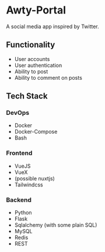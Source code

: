 # Awty-Portal

A social media app inspired by Twitter.

## Functionality

  - User accounts
  - User authentication
  - Ability to post
  - Ability to comment on posts

## Tech Stack

### DevOps 

  - Docker
  - Docker-Compose
  - Bash
  
### Frontend
  
  - VueJS
  - VueX
  - (possible nuxtjs)
  - Tailwindcss

### Backend

  - Python
  - Flask
  - Sqlalchemy (with some plain SQL)
  - MySQL
  - Redis
  - REST

